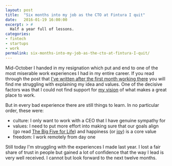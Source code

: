```yaml
---
layout: post
title:  "Six months into my job as the CTO at Fintura I quit"
date:   2016-01-19 16:00:00
excerpt: > #
  Half a year full of lessons.
categories:
- fintech
- startups
- work
permalink: six-months-into-my-job-as-the-cto-at-fintura-I-quit/
---
```


Mid-October I handed in my resignation which put and end to one of the most miserable work experiences I had in my
entire career. If you read through the post that [I've written after the first month working there](/one-month-into-my-new-job-as-the-cto-at-fintura/)
you will find me struggling with explaining my idea and values. One of the decisive factors was that I could not 
find support for [my vision](/motivation/) of what makes a great place to work. 

But in every bad experience there are still things to learn. In no particular order, these were:

* culture: I only want to work with a CEO that I have genuine sympathy for
* values: I need to put more effort into making sure that our goals align (go read [The Big Five for Life](http://amzn.to/1RRg7Nw)) and 
  happiness (or [joy](http://blog.cto.hiv/joy-inc/)) is a core value
* freedom: I work remotely from day one

Still today I'm struggling with the experiences I made last year. I lost a fair share of trust in people but gained a lot of
confidence that the way I lead is very well received. I cannot but look forward to the next twelve months.

